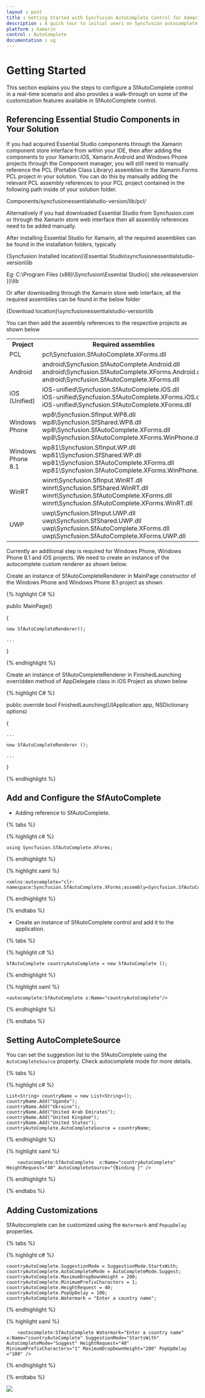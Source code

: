 ```yaml
---
layout : post
title : Getting Started with Syncfusion AutoComplete Control for Xamarin.Forms
description : A quick tour to initial users on Syncfusion autocomplete control for Xamarin.Forms platform
platform : Xamarin
control : AutoComplete
documentation : ug
---
```


# Getting Started

This section explains you the steps to configure a SfAutoComplete control in a real-time scenario and also provides a walk-through on some of the customization features available in SfAutoComplete control.

## Referencing Essential Studio Components in Your Solution	

If you had acquired Essential Studio components through the Xamarin component store interface from within your IDE, then after adding the components to your Xamarin.iOS, Xamarin.Android and Windows Phone projects through the Component manager, you will still need to manually reference the PCL (Portable Class Library) assemblies in the Xamarin.Forms PCL project in your solution. You can do this by manually adding the relevant PCL assembly references to your PCL project contained in the following path inside of your solution folder.

Components/syncfusionessentialstudio-version/lib/pcl/

Alternatively if you had downloaded Essential Studio from Syncfusion.com or through the Xamarin store web interface then all assembly references need to be added manually.

After installing Essential Studio for Xamarin, all the required assemblies can be found in the installation folders, typically

{Syncfusion Installed location}\Essential Studio\syncfusionessentialstudio-version\lib

Eg: C:\Program Files (x86)\Syncfusion\Essential Studio\{{ site.releaseversion }}\lib

Or after downloading through the Xamarin store web interface, all the required assemblies can be found in the below folder

{Download location}\syncfusionessentialstudio-version\lib


You can then add the assembly references to the respective projects as shown below

<table>
<tr>
<th>Project</th>
<th>Required assemblies</th>
</tr>
<tr>
<td>PCL</td>
<td>pcl\Syncfusion.SfAutoComplete.XForms.dll</td>
</tr>
<tr>
<td>Android</td>
<td>android\Syncfusion.SfAutoComplete.Android.dll<br/>android\Syncfusion.SfAutoComplete.XForms.Android.dll<br/>android\Syncfusion.SfAutoComplete.XForms.dll</td>
</tr>
<tr>
<td>iOS (Unified)</td>
<td>iOS-unified\Syncfusion.SfAutoComplete.iOS.dll<br/>iOS-unified\Syncfusion.SfAutoComplete.XForms.iOS.dll<br/>iOS-unified\Syncfusion.SfAutoComplete.XForms.dll</td>
</tr>
<tr>
<td>Windows Phone</td>
<td>wp8\Syncfusion.SfInput.WP8.dll<br/>wp8\Syncfusion.SfShared.WP8.dll<br/>wp8\Syncfusion.SfAutoComplete.XForms.dll<br/>wp8\Syncfusion.SfAutoComplete.XForms.WinPhone.dll</td>
</tr>
<tr>
<td>Windows Phone 8.1</td>
<td>wp81\Syncfusion.SfInput.WP.dll<br/>wp81\Syncfusion.SfShared.WP.dll<br/>wp81\Syncfusion.SfAutoComplete.XForms.dll<br/>wp81\Syncfusion.SfAutoComplete.XForms.WinPhone.dll</td>
</tr>
<tr>
<td>WinRT</td>
<td>winrt\Syncfusion.SfInput.WinRT.dll<br/>winrt\Syncfusion.SfShared.WinRT.dll<br/>winrt\Syncfusion.SfAutoComplete.XForms.dll<br/>winrt\Syncfusion.SfAutoComplete.XForms.WinRT.dll</td>
</tr>
<tr>
<td>UWP</td>
<td>uwp\Syncfusion.SfInput.UWP.dll<br/>uwp\Syncfusion.SfShared.UWP.dll<br/>uwp\Syncfusion.SfAutoComplete.XForms.dll<br/>uwp\Syncfusion.SfAutoComplete.XForms.UWP.dll</td>
</tr>
</table>

Currently an additional step is required for Windows Phone, Windows Phone 8.1 and iOS projects. We need to create an instance of the autocomplete custom renderer as shown below. 

Create an instance of SfAutoCompleteRenderer in MainPage constructor of the Windows Phone and Windows Phone 8.1 project as shown 

{% highlight C# %}

public MainPage()

{

    new SfAutoCompleteRenderer();

    ...    

}

{% endhighlight %}

Create an instance of SfAutoCompleteRenderer in FinishedLaunching overridden method of AppDelegate class in iOS Project as shown below

{% highlight C# %}

public override bool FinishedLaunching(UIApplication app, NSDictionary options)

{

    ...

    new SfAutoCompleteRenderer ();

    ...

}	

{% endhighlight %}

## Add and Configure the SfAutoComplete

* Adding reference to SfAutoComplete.

{% tabs %}

{% highlight c# %}

	using Syncfusion.SfAutoComplete.XForms;

{% endhighlight %}

{% highlight xaml %}

	<xmlns:autocomplete="clr-namespace:Syncfusion.SfAutoComplete.XForms;assembly=Syncfusion.SfAutoComplete.XForms"/>

{% endhighlight %}

{% endtabs %}

* Create an instance of SfAutoComplete control and add it to the application.

{% tabs %}

{% highlight c# %}

	SfAutoComplete countryAutoComplete = new SfAutoComplete ();

{% endhighlight %}

{% highlight xaml %}

	<autocomplete:SfAutoComplete x:Name="countryAutoComplete"/>
	
{% endhighlight %}

{% endtabs %}

## Setting AutoCompleteSource

You can set the suggestion list to the SfAutoComplete using the `AutoCompleteSource` property. Check autocomplete mode for more details.

{% tabs %}

{% highlight c# %}

    List<String> countryName = new List<String>();
	countryName.Add("Uganda");
	countryName.Add("Ukraine");
	countryName.Add("United Arab Emirates");
	countryName.Add("United Kingdom");
	countryName.Add("United States");	
	countryAutoComplete.AutoCompleteSource = countryName;

{% endhighlight %}

{% highlight xaml %}

  		<autocomplete:SfAutoComplete  x:Name="countryAutoComplete" HeightRequest="40" AutoCompleteSource="{Binding }" />

{% endhighlight %}

{% endtabs %}

## Adding Customizations

SfAutocomplete can be customized using the `Watermark` and `PopupDelay` properties.

{% tabs %}

{% highlight c# %}

	countryAutoComplete.SuggestionMode = SuggestionMode.StartsWith;
	countryAutoComplete.AutoCompleteMode = AutoCompleteMode.Suggest;
	countryAutoComplete.MaximumDropDownHeight = 200;
	countryAutoComplete.MinimumPrefixCharacters = 1;
	countryAutoComplete.HeightRequest = 40;
	countryAutoComplete.PopUpDelay = 100;
	countryAutoComplete.Watermark = "Enter a country name";  

{% endhighlight %}

{% highlight xaml %}

  		<autocomplete:SfAutoComplete Watermark="Enter a country name" x:Name="countryAutoComplete" SuggestionMode="StartsWith" AutoCompleteMode="Suggest" HeightRequest="40" MinimumPrefixCharacters="1" MaximumDropDownHeight="200" PopUpDelay ="100" />

{% endhighlight %}

{% endtabs %}

![](images/gettingstarted.png)